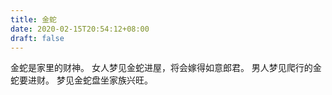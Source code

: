 ```yaml
---
title: 金蛇
date: 2020-02-15T20:54:12+08:00
draft: false
---
```


金蛇是家里的财神。
女人梦见金蛇进屋，将会嫁得如意郎君。
男人梦见爬行的金蛇要进财。
梦见金蛇盘坐家族兴旺。
